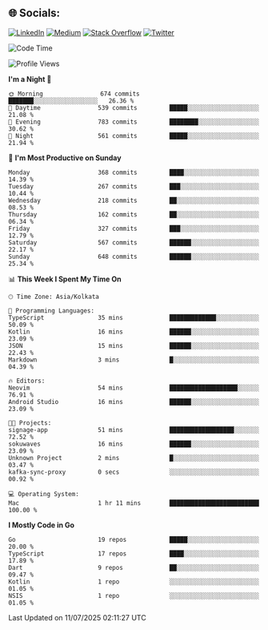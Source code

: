 
## 🌐 Socials:
[![LinkedIn](https://img.shields.io/badge/LinkedIn-%230077B5.svg?logo=linkedin&logoColor=white)](https://linkedin.com/in/sarkarshuvojit) [![Medium](https://img.shields.io/badge/Medium-12100E?logo=medium&logoColor=white)](https://medium.com/@shuvojitsarkar) [![Stack Overflow](https://img.shields.io/badge/-Stackoverflow-FE7A16?logo=stack-overflow&logoColor=white)](https://stackoverflow.com/users/2976015) [![Twitter](https://img.shields.io/badge/Twitter-%231DA1F2.svg?logo=Twitter&logoColor=white)](https://twitter.com/sarkarshuvojit) 

<!--START_SECTION:waka-->
![Code Time](http://img.shields.io/badge/Code%20Time-80%20hrs%206%20mins-blue)

![Profile Views](http://img.shields.io/badge/Profile%20Views-48-blue)

**I'm a Night 🦉** 

```text
🌞 Morning                674 commits         ███████░░░░░░░░░░░░░░░░░░   26.36 % 
🌆 Daytime                539 commits         █████░░░░░░░░░░░░░░░░░░░░   21.08 % 
🌃 Evening                783 commits         ████████░░░░░░░░░░░░░░░░░   30.62 % 
🌙 Night                  561 commits         █████░░░░░░░░░░░░░░░░░░░░   21.94 % 
```
📅 **I'm Most Productive on Sunday** 

```text
Monday                   368 commits         ████░░░░░░░░░░░░░░░░░░░░░   14.39 % 
Tuesday                  267 commits         ███░░░░░░░░░░░░░░░░░░░░░░   10.44 % 
Wednesday                218 commits         ██░░░░░░░░░░░░░░░░░░░░░░░   08.53 % 
Thursday                 162 commits         ██░░░░░░░░░░░░░░░░░░░░░░░   06.34 % 
Friday                   327 commits         ███░░░░░░░░░░░░░░░░░░░░░░   12.79 % 
Saturday                 567 commits         ██████░░░░░░░░░░░░░░░░░░░   22.17 % 
Sunday                   648 commits         ██████░░░░░░░░░░░░░░░░░░░   25.34 % 
```


📊 **This Week I Spent My Time On** 

```text
🕑︎ Time Zone: Asia/Kolkata

💬 Programming Languages: 
TypeScript               35 mins             █████████████░░░░░░░░░░░░   50.09 % 
Kotlin                   16 mins             ██████░░░░░░░░░░░░░░░░░░░   23.09 % 
JSON                     15 mins             ██████░░░░░░░░░░░░░░░░░░░   22.43 % 
Markdown                 3 mins              █░░░░░░░░░░░░░░░░░░░░░░░░   04.39 % 

🔥 Editors: 
Neovim                   54 mins             ███████████████████░░░░░░   76.91 % 
Android Studio           16 mins             ██████░░░░░░░░░░░░░░░░░░░   23.09 % 

🐱‍💻 Projects: 
signage-app              51 mins             ██████████████████░░░░░░░   72.52 % 
sokuwaves                16 mins             ██████░░░░░░░░░░░░░░░░░░░   23.09 % 
Unknown Project          2 mins              █░░░░░░░░░░░░░░░░░░░░░░░░   03.47 % 
kafka-sync-proxy         0 secs              ░░░░░░░░░░░░░░░░░░░░░░░░░   00.92 % 

💻 Operating System: 
Mac                      1 hr 11 mins        █████████████████████████   100.00 % 
```

**I Mostly Code in Go** 

```text
Go                       19 repos            █████░░░░░░░░░░░░░░░░░░░░   20.00 % 
TypeScript               17 repos            ████░░░░░░░░░░░░░░░░░░░░░   17.89 % 
Dart                     9 repos             ██░░░░░░░░░░░░░░░░░░░░░░░   09.47 % 
Kotlin                   1 repo              ░░░░░░░░░░░░░░░░░░░░░░░░░   01.05 % 
NSIS                     1 repo              ░░░░░░░░░░░░░░░░░░░░░░░░░   01.05 % 
```




 Last Updated on 11/07/2025 02:11:27 UTC
<!--END_SECTION:waka-->
